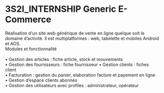# 3S2I_INTERNSHIP Generic E-Commerce
Réalisation d‘un site web générique de vente en ligne quelque soit le domaine d’activité. Il est multiplatformes : web, tabelette et mobiles Android et AOS.
<br>
     Modules et fonctionnalité  
    <br>
      • Gestion des articles : fiche article, stock et mouvements 
      <br>
      • Gestion des fournisseurs : fiche fournisseur • Gestion clients : fiches client 
      <br>
      • Facturation : gestion du panier, elaboration facture et payement en ligne 
      <br>
      • Gestion d’espace clients abonnés 
      <br>
      • Gestion des utilisateurs avec profiles : administrateur, opérateur
      <br>
